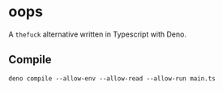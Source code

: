 # oops

A `thefuck` alternative written in Typescript with Deno.

## Compile
`deno compile --allow-env --allow-read --allow-run main.ts`